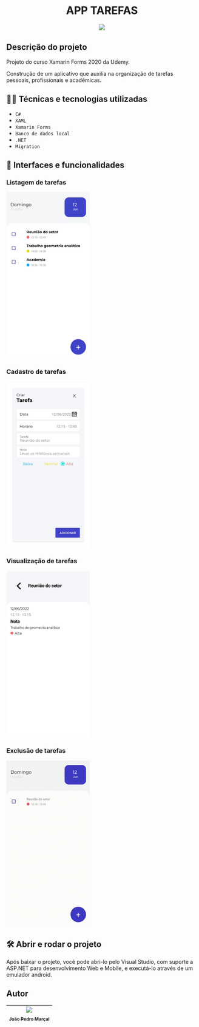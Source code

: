

<h1 align="center"> APP TAREFAS</h1>

<p align="center">
<img src="https://img.shields.io/badge/STATUS-FINALIZADO-green"/>
</p>

## Descrição do projeto
Projeto do curso Xamarin Forms 2020 da Udemy.

Construção de um aplicativo que auxilia na organização de tarefas pessoais, profissionais e acadêmicas.

## 👨‍💻 Técnicas e tecnologias utilizadas
- ``C#``
- ``XAML``
- ``Xamarin Forms``
- ``Banco de dados local``
- ``.NET``
- ``Migration``

## 📱 Interfaces e funcionalidades
### Listagem de tarefas
<img src="https://raw.githubusercontent.com/MarcalDev/AppTarefas/main/ArquivosREADME/ListagemTarefas.png?raw=true" width="220" height="437"/>

### Cadastro de tarefas

<img src="https://github.com/MarcalDev/AppTarefas/blob/main/ArquivosREADME/CadastroTarefa.jpg?raw=true" width="220" height="437"/>

### Visualização de tarefas
<img src="https://github.com/MarcalDev/AppTarefas/blob/main/ArquivosREADME/DetalhesTarefa.jpg?raw=true" width="220" height="437"/>



### Exclusão de tarefas
<img src="https://github.com/MarcalDev/AppTarefas/blob/main/ArquivosREADME/ExclusaoTarefa.gif?raw=true" width="220" height="437"/>




## 🛠️ Abrir e rodar o projeto
Após baixar o projeto, você pode abri-lo pelo Visual Studio, com suporte a ASP.NET para desenvolvimento Web e Mobile, e executá-lo através de um emulador android.

## Autor

|[<img src="https://avatars.githubusercontent.com/u/99026927?s=400&u=8af9b0b055009437730ee6e048a8dfae0a4dc216&v=4" width=115><br><sub>João Pedro Marçal</sub>](https://github.com/MarcalDev) |
| :---: |
